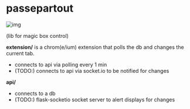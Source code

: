 # passepartout
![img](https://raw.githubusercontent.com/stoloniferous/passepartout/master/extension/icons/icon_large.png)

(lib for magic box control)


**extension/** is a chrom(e/ium) extension that polls the db and changes the current tab.
- connects to api via polling every 1 min
- (TODO:) connects to api via socket.io to be notified for changes

**api/**
- connects to a db
- (TODO:) flask-socketio socket server to alert displays for changes
